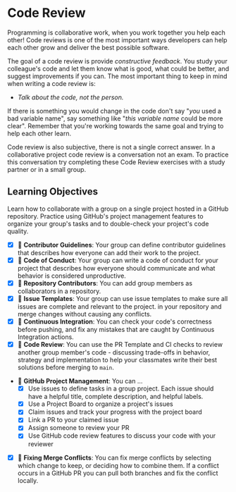 # Code Review

Programming is collaborative work, when you work together you help each other!
Code reviews is one of the most important ways developers can help each other
grow and deliver the best possible software.

The goal of a code review is provide _constructive feedback_. You study your
colleague's code and let them know what is good, what could be better, and
suggest improvements if you can. The most important thing to keep in mind when
writing a code review is:

- _Talk about the code, not the person._

If there is something you would change in the code don't say "_you_ used a bad
variable name", say something like "_this variable name_ could be more clear".
Remember that you're working towards the same goal and trying to help each other
learn.

Code review is also subjective, there is not a single correct answer. In a
collaborative project code review is a conversation not an exam. To practice
this conversation try completing these Code Review exercises with a study
partner or in a small group.

## Learning Objectives

Learn how to collaborate with a group on a single project hosted in a GitHub
repository. Practice using GitHub's project management features to organize your
group's tasks and to double-check your project's code quality.

- [x] 🥚 **Contributor Guidelines**: Your group can define contributor
      guidelines that describes how everyone can add their work to the project.
- [x] 🥚 **Code of Conduct**: Your group can write a code of conduct for your
      project that describes how everyone should communicate and what behavior
      is considered unproductive.
- [x] 🥚 **Repository Contributors**: You can add group members as collaborators
      in a repository.
- [x] 🥚 **Issue Templates**: Your group can use issue templates to make sure
      all issues are complete and relevant to the project. in your repository
      and merge changes without causing any conflicts.
- [x] 🥚 **Continuous Integration**: You can check your code's correctness
      before pushing, and fix any mistakes that are caught by Continuous
      Integration actions.
- [x] 🥚 **Code Review**: You can use the PR Template and CI checks to review
      another group member's code - discussing trade-offs in behavior, strategy
      and implementation to help your classmates write their best solutions
      before merging to `main`.
- 🐣 **GitHub Project Management**: You can ...
  - [x] Use issues to define tasks in a group project. Each issue should have a
        helpful title, complete description, and helpful labels.
  - [x] Use a Project Board to organize a project's issues
  - [x] Claim issues and track your progress with the project board
  - [x] Link a PR to your claimed issue
  - [x] Assign someone to review your PR
  - [x] Use GitHub code review features to discuss your code with your reviewer
- [x] 🐣 **Fixing Merge Conflicts**: You can fix merge conflicts by selecting
      which change to keep, or deciding how to combine them. If a conflict
      occurs in a GitHub PR you can pull both branches and fix the conflict
      locally.
